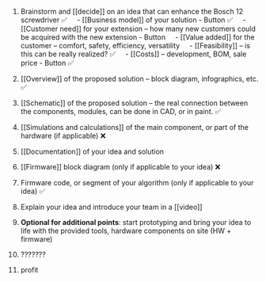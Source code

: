 1. Brainstorm and [[decide]] on an idea that can enhance the Bosch 12 screwdriver ✅
    - [[Business model]] of your solution - Button ✅
    - [[Customer need]] for your extension – how many new customers could be acquired with the new extension - Button
    - [[Value added]] for the customer – comfort, safety, efficiency, versatility 
    - [[Feasibility]] – is this can be really realized? ✅
    - [[Costs]] – development, BOM, sale price - Button ✅
2. [[Overview]] of the proposed solution – block diagram, infographics, etc. ✅
3. [[Schematic]] of the proposed solution – the real connection between the components, modules, can be done in CAD, or in paint.  ✅
4. [[Simulations and calculations]] of the main component, or part of the hardware (if applicable) ❌
5. [[Documentation]] of your idea and solution
6. [[Firmware]] block diagram (only if applicable to your idea) ❌
7. Firmware code, or segment of your algorithm (only if applicable to your idea) ✅
8. Explain your idea and introduce your team in a [[video]]
9. **Optional for additional points**: start prototyping and bring your idea to life with the provided tools, hardware components on site (HW + firmware)

10. ???????

11. profit